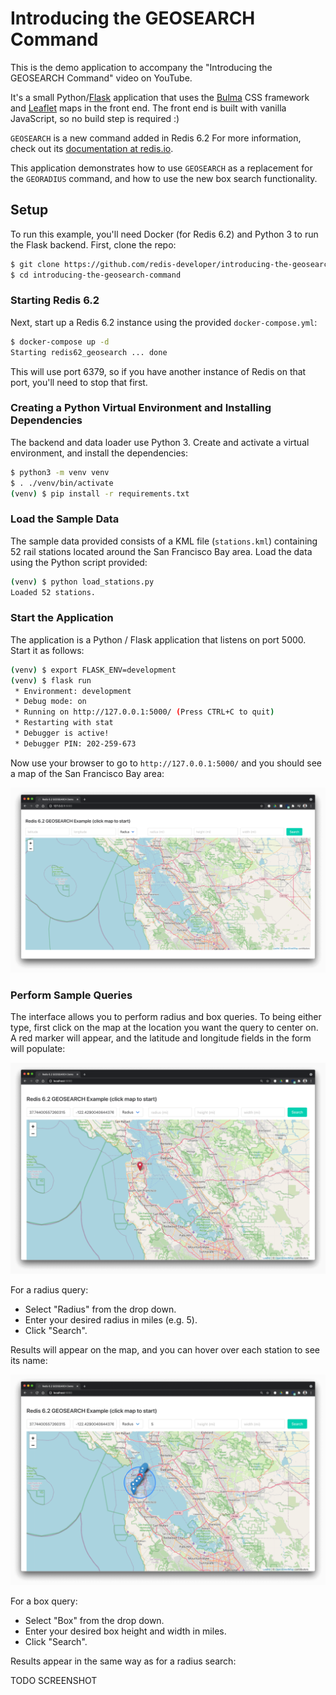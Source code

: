 # Introducing the GEOSEARCH Command

This is the demo application to accompany the "Introducing the GEOSEARCH Command" video on YouTube.

It's a small Python/[Flask](https://flask.palletsprojects.com/) application that uses the [Bulma](https://bulma.io/) CSS framework and [Leaflet](https://leafletjs.com/) maps in the front end.  The front end is built with vanilla JavaScript, so no build step is required :)

`GEOSEARCH` is a new command added in Redis 6.2 For more information, check out its [documentation at redis.io](https://redis.io/commands/geosearch).

This application demonstrates how to use `GEOSEARCH` as a replacement for the `GEORADIUS` command, and how to use the new box search functionality.

## Setup

To run this example, you'll need Docker (for Redis 6.2) and Python 3 to run the Flask backend.  First, clone the repo:

```bash
$ git clone https://github.com/redis-developer/introducing-the-geosearch-command.git
$ cd introducing-the-geosearch-command
```

### Starting Redis 6.2

Next, start up a Redis 6.2 instance using the provided `docker-compose.yml`:

```bash
$ docker-compose up -d
Starting redis62_geosearch ... done
```

This will use port 6379, so if you have another instance of Redis on that port, you'll need to stop that first.

### Creating a Python Virtual Environment and Installing Dependencies

The backend and data loader use Python 3.  Create and activate a virtual environment, and install the dependencies:

```bash
$ python3 -m venv venv
$ . ./venv/bin/activate
(venv) $ pip install -r requirements.txt
```

### Load the Sample Data

The sample data provided consists of a KML file (`stations.kml`) containing 52 rail stations located around the San Francisco Bay area.  Load the data using the Python script provided:

```bash
(venv) $ python load_stations.py
Loaded 52 stations.
```

### Start the Application

The application is a Python / Flask application that listens on port 5000.  Start it as follows:

```bash
(venv) $ export FLASK_ENV=development
(venv) $ flask run
 * Environment: development
 * Debug mode: on
 * Running on http://127.0.0.1:5000/ (Press CTRL+C to quit)
 * Restarting with stat
 * Debugger is active!
 * Debugger PIN: 202-259-673
```

Now use your browser to go to `http://127.0.0.1:5000/` and you should see a map of the San Francisco Bay area:

![Initial Map View](screenshots/initial_map.png "Initial Map View")

### Perform Sample Queries

The interface allows you to perform radius and box queries.  To being either type, first click on the map at the location you want the query to center on.  A red marker will appear, and the latitude and longitude fields in the form will populate:

![Setting the Search Center](screenshots/red_marker.png "Setting the Search Center")

For a radius query:

* Select "Radius" from the drop down.
* Enter your desired radius in miles (e.g. 5).
* Click "Search".

Results will appear on the map, and you can hover over each station to see its name:

![Setting the Search Center](screenshots/radius_results.png "Search Results: Radius Search")

For a box query:

* Select "Box" from the drop down.
* Enter your desired box height and width in miles.
* Click "Search".

Results appear in the same way as for a radius search:

TODO SCREENSHOT